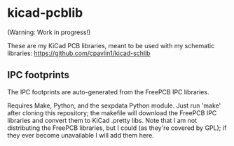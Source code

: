 kicad-pcblib
============

(Warning: Work in progress!)

These are my KiCad PCB libraries, meant to be used with my schematic
libraries: https://github.com/cpavlin1/kicad-schlib


IPC footprints
--------------

The IPC footprints are auto-generated from the FreePCB IPC libraries.

Requires Make, Python, and the sexpdata Python module. Just run 'make' after
cloning this repository; the makefile will download the FreePCB IPC libraries and
convert them to KiCad .pretty libs. Note that I am not distributing the FreePCB
libraries, but I could (as they're covered by GPL); if they ever become
unavailable I will add them here.

